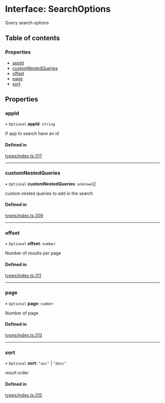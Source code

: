 # Interface: SearchOptions

Query search options

## Table of contents

### Properties

- [appId](SearchOptions.md#appid)
- [customNestedQueries](SearchOptions.md#customnestedqueries)
- [offset](SearchOptions.md#offset)
- [page](SearchOptions.md#page)
- [sort](SearchOptions.md#sort)

## Properties

### appId

• `Optional` **appId**: `string`

If app to search have an id

#### Defined in

[types/index.ts:317](https://github.com/nevermined-io/react-components/blob/9c24121/catalog/src/types/index.ts#L317)

___

### customNestedQueries

• `Optional` **customNestedQueries**: `unknown`[]

custom nested queries to add in the search

#### Defined in

[types/index.ts:309](https://github.com/nevermined-io/react-components/blob/9c24121/catalog/src/types/index.ts#L309)

___

### offset

• `Optional` **offset**: `number`

Number of results per page

#### Defined in

[types/index.ts:311](https://github.com/nevermined-io/react-components/blob/9c24121/catalog/src/types/index.ts#L311)

___

### page

• `Optional` **page**: `number`

Number of page

#### Defined in

[types/index.ts:313](https://github.com/nevermined-io/react-components/blob/9c24121/catalog/src/types/index.ts#L313)

___

### sort

• `Optional` **sort**: ``"asc"`` \| ``"desc"``

result order

#### Defined in

[types/index.ts:315](https://github.com/nevermined-io/react-components/blob/9c24121/catalog/src/types/index.ts#L315)
